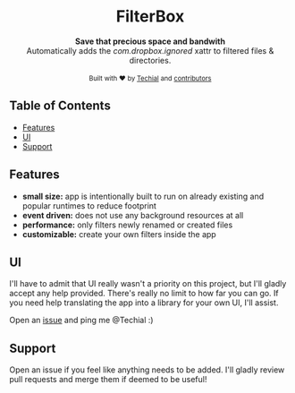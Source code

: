 
<h1 align="center">FilterBox</h1>

<div align="center">
  <strong>Save that precious space and bandwith</strong>
</div>
<div align="center">
  Automatically adds the <i>com.dropbox.ignored</i> xattr to filtered files & directories.
</div>

<br />

<div align="center">
  <sub>Built with ❤︎ by
  <a href="https://github.com/Techial">Techial</a> and
  <a href="https://github.com/Techial/FilterBox/graphs/contributors">
    contributors
  </a>
</div>

## Table of Contents
- [Features](#features)
- [UI](#ui)
- [Support](#support)

## Features
- __small size:__ app is intentionally built to run on already existing and popular runtimes to reduce footprint
- __event driven:__ does not use any background resources at all
- __performance:__ only filters newly renamed or created files
- __customizable:__ create your own filters inside the app

## UI
I'll have to admit that UI really wasn't a priority on this project, but I'll gladly accept any help provided. There's really no limit to how far you can go. If you need help translating the app into a library for your own UI, I'll assist.

Open an [issue](https://github.com/Techial/FilterBox/issues/new) and ping me @Techial :)

## Support
Open an issue if you feel like anything needs to be added. I'll gladly review pull requests and merge them if deemed to be useful!
